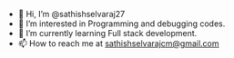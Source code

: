 - 👋 Hi, I’m @sathishselvaraj27
- 👀 I’m interested in Programming and debugging codes.
- 🌱 I’m currently learning Full stack development.
- 📫 How to reach me at sathishselvarajcm@gmail.com

<!---
sathishselvaraj27/sathishselvaraj27 is a ✨ special ✨ repository because its `README.md` (this file) appears on your GitHub profile.
You can click the Preview link to take a look at your changes.
--->
